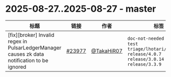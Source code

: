 # 2025-08-27..2025-08-27 - master
| 标题 | 链接 | 作者 | 标签 |
| - | :--: | :--: | - |
| [fix][broker] Invalid regex in PulsarLedgerManager causes zk data notification to be ignored | [#23977](https://github.com/apache/pulsar/pull/23977) | [@TakaHiR07](https://github.com/TakaHiR07) | `doc-not-needed` `ready-to-test` `triage/lhotari/important` `release/4.0.7` `release/3.0.14` `release/3.3.9`  | 
